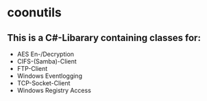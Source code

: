 # coonutils

## This is a C#-Libarary containing classes for:
* AES En-/Decryption
* CIFS-(Samba)-Client
* FTP-Client
* Windows Eventlogging
* TCP-Socket-Client
* Windows Registry Access



